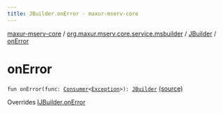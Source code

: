 ```yaml
---
title: JBuilder.onError - maxur-mserv-core
---
```


[maxur-mserv-core](../../index.html) / [org.maxur.mserv.core.service.msbuilder](../index.html) / [JBuilder](index.html) / [onError](.)

# onError

`fun onError(func: `[`Consumer`](http://docs.oracle.com/javase/8/docs/api/java/util/function/Consumer.html)`<`[`Exception`](https://kotlinlang.org/api/latest/jvm/stdlib/kotlin/-exception/index.html)`>): `[`JBuilder`](index.html) [(source)](https://github.com/myunusov/maxur-mserv/tree/master/maxur-mserv-core/src/main/kotlin/org/maxur/mserv/core/service/msbuilder/Java.kt#L96)

Overrides [IJBuilder.onError](../-i-j-builder/on-error.html)

